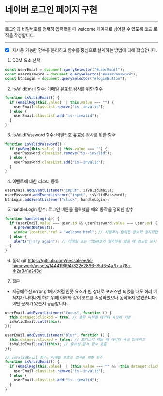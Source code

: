 # 네이버 로그인 페이지 구현

---

로그인과 비밀번호를 정확히 입력했을 때 welcome 페이지로 넘어갈 수 있도록 코드 로직을 작성합니다.

---

- [x] 재사용 가능한 함수를 분리하고 함수를 중심으로 설계하는 방법에 대해 학습합니다.

1. DOM 요소 선택

```js
const userEmail = document.querySelector("#userEmail");
const userPassword = document.querySelector("#userPassword");
const btnLogin = document.querySelector("#loginButton");
```

2. isValidEmail 함수: 이메일 유효성 검사를 위한 함수

```js
function isValidEmail() {
  if (emailReg(this.value) || this.value === "") {
    userEmail.classList.remove("is--invalid");
  } else {
    userEmail.classList.add("is--invalid");
  }
}
```



3. isValidPassword 함수: 비밀번호 유효성 검사를 위한 함수

```js
function isValidPassword() {
  if (pwReg(this.value) || this.value === "") {
    userPassword.classList.remove("is--invalid");
  } else {
    userPassword.classList.add("is--invalid");
  }
}
```

4. 이벤트에 대한 리스너 등록

```js
userEmail.addEventListener("input", isValidEmail);
userPassword.addEventListener("input", isValidPassword);
btnLogin.addEventListener("click", handleLogin);
```

5. handleLogin 함수: 로그인 버튼을 클릭했을 때의 동작을 정의한 함수

```js
function handleLogin(e) {
  if (userEmail.value === user.id && userPassword.value === user.pw) {
    e.preventDefault();
    window.location.href = "welcome.html"; // 사용자가 입력한 정보와 일치하면 welcome.html 페이지로 이동
  } else {
    alert("🤔 Try again"); // 이메일 또는 비밀번호가 일치하지 않을 때 경고창 표시
  }
}
```

6. 동작 gif
 https://github.com/nessaleee/js-homework/assets/144419094/322e2896-75d3-4a7b-a78c-4f2a941e243d

8. 질문

- 제공해주신 error.gif에서처럼 인풋 요소가 빈 상태로 포커스만 되었을 때도 에러 메세지가 나타나게 하기 위해 아래와 같이 코드를 작성하였으나
  동작하지 않았습니다. 어떤 문제가 있는지 궁금합니다.

```js
userEmail.addEventListener("focus", function () {
  this.dataset.clicked = true; // 클릭 여부를 데이터 속성에 저장
  isValidEmail.call(this);
});

userEmail.addEventListener("blur", function () {
  this.dataset.clicked = false; // 포커스가 떠날 때 데이터 속성 업데이트
  isValidEmail.call(this); // 유효성 검사 함수 호출
});

// isValidEmail 함수: 이메일 유효성 검사를 위한 함수
function isValidEmail() {
  if (emailReg(this.value) || (this.value === "" && !this.dataset.clicked)) {
    userEmail.classList.remove("is--invalid");
  } else {
    userEmail.classList.add("is--invalid");
  }
}
```


